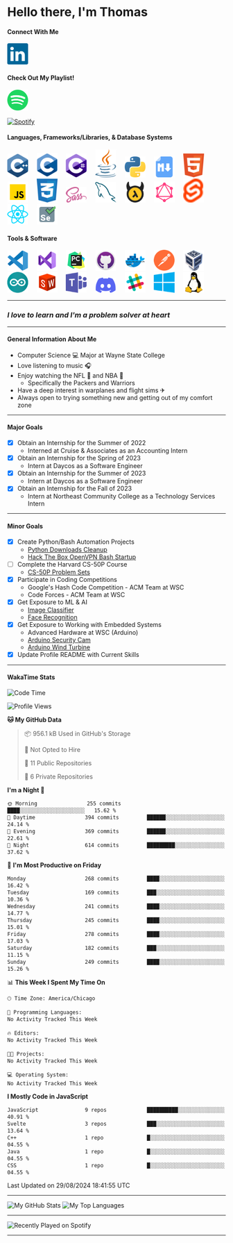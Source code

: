 # Hello there, I'm Thomas

#### Connect With Me
[<img alt="LinkedIn" width="48" src="./img/linkedin.svg" />][LinkedIn]&nbsp;&nbsp;&nbsp;&nbsp;

#### Check Out My Playlist!
<a href="https://open.spotify.com/playlist/1rc4BEo9sw0wfW57AnoY9l?si=acfbde41fa174468">
   <img alt="Spotify" width="48" src="./img/Spotify.svg" />
</a>

<br>

[![Spotify](https://novatorem-two-vert-24.vercel.app/api/spotify/?background_color=0d1117&border_color=ffffff)](https://open.spotify.com/user/qqcq2h6pr1xe9p1s792354sk4?si=325faf9422d44a18&nd=1)

#### Languages, Frameworks/Libraries, & Database Systems

<div float="left">
    <img alt="C++" width="48" src="./img/cpp.svg" />&nbsp;&nbsp;&nbsp;&nbsp;
    <img alt="C" width="48" src="./img/c.svg" />&nbsp;&nbsp;&nbsp;&nbsp;
    <img alt="C#" width="48" src="./img/csharp.svg" />&nbsp;&nbsp;&nbsp;&nbsp;
    <img alt="Java" width="48" src="./img/java.svg" />&nbsp;&nbsp;&nbsp;&nbsp;
    <img alt="Python" width="48" src="./img/python.svg" />&nbsp;&nbsp;&nbsp;&nbsp;
    <img alt="Markdown" width="48" src="./img/markdown.png" />&nbsp;&nbsp;&nbsp;&nbsp;
    <img alt="HTML5" width="48" src="./img/html5.svg" />&nbsp;&nbsp;&nbsp;&nbsp;
    <img alt="JavaScript" width="48" src="./img/javascript.svg" />&nbsp;&nbsp;&nbsp;&nbsp;
    <img alt="CSS3" width="48" src="./img/css3.svg" />&nbsp;&nbsp;&nbsp;&nbsp;
    <img alt="Sass" width="48" src="./img/sass.svg" />&nbsp;&nbsp;&nbsp;&nbsp;
    <img alt="MySQL" width="48" src="./img/mysql.svg" />&nbsp;&nbsp;&nbsp;&nbsp;
    <img alt="Hasura" width="48" src="./img/hasuraio-icon.svg" />&nbsp;&nbsp;&nbsp;&nbsp;
    <img alt="GraphQL" width="48" src="./img/graphql.svg" />&nbsp;&nbsp;&nbsp;&nbsp;
    <img alt="SvelteKit" width="48" src="./img/svelte-icon.svg" />&nbsp;&nbsp;&nbsp;&nbsp;
    <img alt="React" width="48" src="./img/reactjs-icon.svg" />&nbsp;&nbsp;&nbsp;&nbsp;
    <img alt="Selenium" width="48" src="./img/selenium.svg" />&nbsp;&nbsp;&nbsp;&nbsp;
</div>

#### Tools & Software

<div float="left">
    <img alt="Visual Studio Code" width="48" src="./img/visual-studio-code.svg" />&nbsp;&nbsp;&nbsp;&nbsp;
    <img alt="Visual Studio" width="48" src="./img/visual-studio.svg" />&nbsp;&nbsp;&nbsp;&nbsp;
    <img alt="PyCharm" width="48" src="./img/pycharm.svg" />&nbsp;&nbsp;&nbsp;&nbsp;
    <img alt="GitHub" width="48" src="./img/github.svg" />&nbsp;&nbsp;&nbsp;&nbsp;
    <img alt="Docker" width="48" src="./img/docker.svg" />&nbsp;&nbsp;&nbsp;&nbsp;
    <img alt="Postman" width="48" src="./img/getpostman-icon.svg" />&nbsp;&nbsp;&nbsp;&nbsp;
    <img alt="Virtual Box" width="48" src="./img/virtualbox-icon.svg">&nbsp;&nbsp;&nbsp;&nbsp;
    <img alt="Arduino" width="48" src="./img/arduino.svg">&nbsp;&nbsp;&nbsp;&nbsp;
    <img alt="SolidWorks" width="48" src="./img/solidworks.svg">&nbsp;&nbsp;&nbsp;&nbsp;
    <img alt="Microsoft Teams" width="48" src="./img/microsoft-teams.svg" />&nbsp;&nbsp;&nbsp;&nbsp;
    <img alt="Discord" width="48" src="./img/discord.svg" />&nbsp;&nbsp;&nbsp;&nbsp;
    <img alt="Slack" width="48" src="./img/slack.svg" />&nbsp;&nbsp;&nbsp;&nbsp;
    <img alt="Microsoft Windows" width="48" src="./img/microsoft-windows.svg" />&nbsp;&nbsp;&nbsp;&nbsp;
    <img alt="Linux" width="48" src="./img/linux-icon.svg" />&nbsp;&nbsp;&nbsp;&nbsp;
</div>

---

### *I love to learn and I'm a problem solver at heart*

---

#### General Information About Me

- Computer Science 💻 Major at Wayne State College
- Love listening to music 🎧
- Enjoy watching the NFL 🏈 and NBA 🏀
  - Specifically the Packers and Warriors
- Have a deep interest in warplanes and flight sims ✈
- Always open to trying something new and getting out of my comfort zone

---

#### Major Goals

- [X] Obtain an Internship for the Summer of 2022
   - Interned at Cruise & Associates as an Accounting Intern
- [X] Obtain an Internship for the Spring of 2023
   - Intern at Daycos as a Software Engineer
- [X] Obtain an Internship for the Summer of 2023
   - Intern at Daycos as a Software Engineer
- [X] Obtain an Internship for the Fall of 2023
   - Intern at Northeast Community College as a Technology Services Intern

---

#### Minor Goals

- [X] Create Python/Bash Automation Projects
   - [Python Downloads Cleanup]
   - [Hack The Box OpenVPN Bash Startup]
- [ ] Complete the Harvard CS-50P Course
   - [CS-50P Problem Sets]
- [X] Participate in Coding Competitions
   - Google's Hash Code Competition - ACM Team at WSC
   - Code Forces - ACM Team at WSC
- [X] Get Exposure to ML & AI
   - [Image Classifier]
   - [Face Recognition]
- [X] Get Exposure to Working with Embedded Systems
   - Advanced Hardware at WSC (Arduino)
   - [Arduino Security Cam]
   - [Arduino Wind Turbine]
- [X] Update Profile README with Current Skills

---

#### WakaTime Stats

<!--START_SECTION:waka-->
![Code Time](http://img.shields.io/badge/Code%20Time-437%20hrs%203%20mins-blue)

![Profile Views](http://img.shields.io/badge/Profile%20Views-0-blue)

**🐱 My GitHub Data** 

> 📦 956.1 kB Used in GitHub's Storage 
 > 
> 🚫 Not Opted to Hire
 > 
> 📜 11 Public Repositories 
 > 
> 🔑 6 Private Repositories 
 > 
**I'm a Night 🦉** 

```text
🌞 Morning                255 commits         ████░░░░░░░░░░░░░░░░░░░░░   15.62 % 
🌆 Daytime                394 commits         ██████░░░░░░░░░░░░░░░░░░░   24.14 % 
🌃 Evening                369 commits         ██████░░░░░░░░░░░░░░░░░░░   22.61 % 
🌙 Night                  614 commits         █████████░░░░░░░░░░░░░░░░   37.62 % 
```
📅 **I'm Most Productive on Friday** 

```text
Monday                   268 commits         ████░░░░░░░░░░░░░░░░░░░░░   16.42 % 
Tuesday                  169 commits         ███░░░░░░░░░░░░░░░░░░░░░░   10.36 % 
Wednesday                241 commits         ████░░░░░░░░░░░░░░░░░░░░░   14.77 % 
Thursday                 245 commits         ████░░░░░░░░░░░░░░░░░░░░░   15.01 % 
Friday                   278 commits         ████░░░░░░░░░░░░░░░░░░░░░   17.03 % 
Saturday                 182 commits         ███░░░░░░░░░░░░░░░░░░░░░░   11.15 % 
Sunday                   249 commits         ████░░░░░░░░░░░░░░░░░░░░░   15.26 % 
```


📊 **This Week I Spent My Time On** 

```text
🕑︎ Time Zone: America/Chicago

💬 Programming Languages: 
No Activity Tracked This Week

🔥 Editors: 
No Activity Tracked This Week

🐱‍💻 Projects: 
No Activity Tracked This Week

💻 Operating System: 
No Activity Tracked This Week
```

**I Mostly Code in JavaScript** 

```text
JavaScript               9 repos             ██████████░░░░░░░░░░░░░░░   40.91 % 
Svelte                   3 repos             ███░░░░░░░░░░░░░░░░░░░░░░   13.64 % 
C++                      1 repo              █░░░░░░░░░░░░░░░░░░░░░░░░   04.55 % 
Java                     1 repo              █░░░░░░░░░░░░░░░░░░░░░░░░   04.55 % 
CSS                      1 repo              █░░░░░░░░░░░░░░░░░░░░░░░░   04.55 % 
```




 Last Updated on 29/08/2024 18:41:55 UTC
<!--END_SECTION:waka-->

---

<div float="left">
    <img class="github-stats" alt="My GitHub Stats" width="411" height="165" src="https://github-readme-stats-1-2023.vercel.app/api?username=Nottommy11&show_icons=true&hide_border=false&title_color=07e3cb&icon_color=edc802&text_color=c8cdcf&border_color=ffffff&count_private=true&bg_color=0d1117#gh-dark-mode-only" />
    <img class="top_langs" alt="My Top Languages" width="411" height="165" src="https://github-readme-stats-1-2023.vercel.app/api/top-langs/?username=Nottommy11&layout=compact&langs_count=15&bg_color=0d1117&hide_border=false&title_color=07e3cb&icon_color=edc802&text_color=c8cdcf&card_width=411&hide=&border_color=ffffff" />
</div>

---

<img class="spotify-recents" alt="Recently Played on Spotify" width="411" src="https://spotify-recently-played-readme.vercel.app/api?user=qqcq2h6pr1xe9p1s792354sk4&count=5" />

---

<!-- Don't know if I really like this table anymore

#### Breakdown of Experience

| Language/Tool | Source(s) of Experience | Level of Comfort (1-10) |
| :-----------: | :---------------------: | :--------------------: |
| <img alt="C++" width="48" src="./img/cpp.svg" /> | [CPP Undergrad Projects] | 6 |
| <img alt="C" width="48" src="./img/c.svg" /> | Tutorials, W3 Schools, [C Undergrad Projects] | 4 |
| <img alt="C#" width="48" src="./img/csharp.svg" /> | Unity Tutorials & ACM Club | 3 |
| <img alt="Java" width="48" src="./img/java.svg" /> | [Java Undergrad Projects] | 6 |
| <img alt="Python" width="48" src="./img/python.svg" /> | [Python Undergrad Projects] | 6 |
| <img alt="Markdown" width="48" src="./img/markdown.png" /> | [Markdown Undergrad Projects] & my Page | 6 |
| <img alt="HTML5" width="48" src="./img/html5.svg" /> | [HTML5 Undergrad Projects] | 5 |
| <img alt="CSS3" width="48" src="./img/css3.svg" /> | [CSS3 Undergrad Projects] | 2 |
| <img alt="Sass" width="48" src="./img/sass.svg" /> | [Sass Undergrad Projects] | 2 |
| <img alt="MySQL" width="48" src="./img/mysql.svg" /> | Intro to Database at WSC | 4 |
| <img alt="Visual Studio Code" width="48" src="./img/visual-studio-code.svg" /> | Editor of Choice | 7 |
| <img alt="GitHub" width="48" src="./img/github.svg" /> | Used at WSC and for Personal Projects | 6 |
| <img alt="Microsoft Teams" width="48" src="./img/microsoft-teams.svg" /> | Communication Channel for ACM & CEO | 8 |
| <img alt="Discord" width="48" src="./img/discord.svg" /> | Communication Channel for ACM & UPE | 7 |
| <img alt="Microsoft Windows" width="48" src="./img/microsoft-windows.svg" /> | Operating System of Choice | 8 |

-->

<!-- 
    SVG website that I got a lot of images from: https://worldvectorlogo.com/
    And: https://www.vectorlogo.zone/
    And: https://icons8.com/
    Or you could just use mine
    The tutorial I started with for Markdown: https://github.com/codeSTACKr/codeSTACKr/blob/master/README.md
    How to add recently played from Spotify: https://youtu.be/ZTYPybjYqpo
-->

<!-- General Links -->
[LinkedIn]: https://www.linkedin.com/in/thomas-marxsen

<!-- Major Goals Links -->
[Todo Manager]: https://nottommy11.github.io/index.html

<!-- Python/Bash Automation Links -->
[Python Downloads Cleanup]: https://github.com/Nottommy11/Undergrad_Projects/blob/main/Python/Tutorials/DownloadsFileTypeManager/downloads_cleanup.py
[Hack The Box OpenVPN Bash Startup]: https://github.com/Nottommy11/Undergrad_Projects/blob/main/Bash/HackTheBoxOpenVPN.sh

<!-- Other Goals Links -->
[CS-50P Problem Sets]: https://github.com/Nottommy11/Undergrad_Projects/tree/main/Python/CS-50P
[Image Classifier]: https://github.com/Nottommy11/Undergrad_Projects/tree/main/Python/Tutorials/Neural%20Network%20-%20Image%20Classification
[Face Recognition]: https://github.com/Nottommy11/Undergrad_Projects/tree/main/Python/Tutorials/Face%20Recognition%20-%20OpenCV
[Arduino Security Cam]: https://github.com/Nottommy11/Undergrad_Projects/tree/main/CPP/Arduino%20Security%20Cam
[Arduino Wind Turbine]: https://github.com/Nottommy11/Undergrad_Projects/tree/main/CPP/Wind%20Turbine

<!-- Experience Table Links -->
[CPP Undergrad Projects]: https://github.com/Nottommy11/Undergrad_Projects/tree/main/CPP
[C Undergrad Projects]: https://github.com/Nottommy11/Undergrad_Projects/tree/main/C
[Java Undergrad Projects]: https://github.com/Nottommy11/Undergrad_Projects/tree/main/Java
[Python Undergrad Projects]: https://github.com/Nottommy11/Undergrad_Projects/tree/main/Python
[Markdown Undergrad Projects]: https://github.com/Nottommy11/Undergrad_Projects/tree/main/Markdown
[HTML5 Undergrad Projects]: https://github.com/Nottommy11/Undergrad_Projects/tree/main/Web%20Development
[CSS3 Undergrad Projects]: https://github.com/Nottommy11/Undergrad_Projects/tree/main/Web%20Development
[Sass Undergrad Projects]: https://github.com/Nottommy11/Undergrad_Projects/tree/main/Web%20Development
